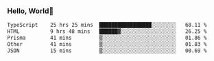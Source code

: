 
### Hello, World🐤

<!--START_SECTION:waka-->

```txt
TypeScript    25 hrs 25 mins  █████████████████░░░░░░░░   68.11 %
HTML          9 hrs 48 mins   ██████▓░░░░░░░░░░░░░░░░░░   26.25 %
Prisma        41 mins         ▒░░░░░░░░░░░░░░░░░░░░░░░░   01.86 %
Other         41 mins         ▒░░░░░░░░░░░░░░░░░░░░░░░░   01.83 %
JSON          15 mins         ▒░░░░░░░░░░░░░░░░░░░░░░░░   00.69 %
```

<!--END_SECTION:waka-->
